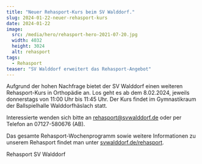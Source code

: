 ```yaml
---
title: "Neuer Rehasport-Kurs beim SV Walddorf."
slug: 2024-01-22-neuer-rehasport-kurs
date: 2024-01-22
image:
  src: /media/hero/rehasport-hero-2021-07-20.jpg
  width: 4032
  height: 3024
  alt: rehasport
tags:
  - Rehasport
teaser: "SV Walddorf erweitert das Rehasport-Angebot"
---
```

Aufgrund der hohen Nachfrage bietet der SV Walddorf einen weiteren Rehasport-Kurs in Orthopädie an. Los geht es ab dem 8.02.2024, jeweils donnerstags von 11:00 Uhr bis 11:45 Uhr. Der Kurs findet im Gymnastikraum der Ballspielhalle Walddorfhäslach statt.

Interessierte wenden sich bitte an [rehasport@svwalddorf.de](mailto:rehasport@svwalddorf.de) oder per Telefon an 07127-580676 (AB).

Das gesamte Rehasport-Wochenprogramm sowie weitere Informationen zu unserem Rehasport findet man unter [svwalddorf.de/rehasport](/rehasport).

Rehasport SV Walddorf